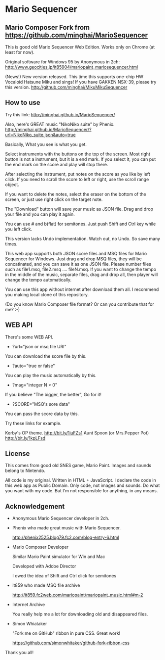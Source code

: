 Mario Sequencer
====
**Mario Composer Fork from https://github.com/minghai/MarioSequencer**
------

This is good old Mario Sequencer Web Edition.
Works only on Chrome (at least for now).

Original software for Windows 95 by Anonymous in 2ch:
http://www.geocities.jp/it85904/mariopaint_mariosequencer.html

(News!)
New version released.
This time this supports one-chip HW Vocaloid Hatsune Miku and sings!
If you have GAKKEN NSX-39, please try this version.
http://github.com/minghai/MikuMikuSequencer

How to use
------
Try this link:
http://minghai.github.io/MarioSequencer/

Also, here's GREAT music "NikoNiko suite" by Phenix.
http://minghai.github.io/MarioSequencer/?url=NikoNiko_suite.json&auto=true

Basically, What you see is what you get.

Select instruments with the buttons on the top of the screen.
Most right button is not a instrument, but it is a end mark.
If you select it, you can put the end mark on the score and
play will stop there.

After selecting the instrument, put notes on the score as you like
by left click.
If you need to scroll the score to left or right, use the scroll
range object.

If you want to delete the notes, select the eraser on the bottom of
the screen, or just use right click on the target note.

The "Download" button will save your music as JSON file.
Drag and drop your file and you can play it again.

You can use # and b(flat) for semitones. Just push Shift and Ctrl key while you left click.

This version lacks Undo implementation.
Watch out, no Undo. So save many times.

This web app supports both JSON score files and MSQ files for Mario Sequencer for Windows.
Just drag and drop MSQ files, they will be concatinated, and you can save it as one JSON file.
Please number files such as file1.msq, file2.msq .... fileN.msq.
If you want to change the tempo in the middle of the music, separate files,
drag and drop all, then player will change the tempo automatically.

You can use this app without internet after download them all.
I recommend you making local clone of this repository.

(Do you know Mario Composer file format? Or can you contribute that for me? :-)


WEB API
-------

There's some WEB API.

- ?url="json or msq file URI"

You can download the score file by this.

- ?auto="true or false"

You can play the music automatically by this.

- ?mag="integer N > 0"

If you believe "The bigger, the better", Go for it!

- ?SCORE="MSQ's sore data"

You can pass the score data by this.

Try these links for example.

  Kerby's OP theme. http://bit.ly/1iuFZs1 
  Aunt Spoon (or Mrs.Pepper Pot) http://bit.ly/1kpLFsd

License
------
This comes from good old SNES game, Mario Paint.
Images and sounds belong to Nintendo.

All code is my original. Written in HTML + JavaScript.
I declare the code in this web app as Public Domain.
Only code, not images and sounds.
Do what you want with my code.
But I'm not responsible for anything, in any means.

Acknowledgement
-----

- Anonymous Mario Sequencer developer in 2ch.

- Phenix who made great music with Mario Sequencer.

  http://phenix2525.blog79.fc2.com/blog-entry-6.html

- Mario Composer Developer

  Similar Mario Paint simulator for Win and Mac

  Developed with Adobe Director

  I owed the idea of Shift and Ctrl click for semitones

- it859 who made MSQ file archive

  http://it859.fc2web.com/mariopaint/mariopaint_music.html#m-2

- Internet Archive

  You really help me a lot for downloading old and disappeared files.

- Simon Whiataker

  "Fork me on GitHub" ribbon in pure CSS. Great work!

  https://github.com/simonwhitaker/github-fork-ribbon-css

Thank you all!
